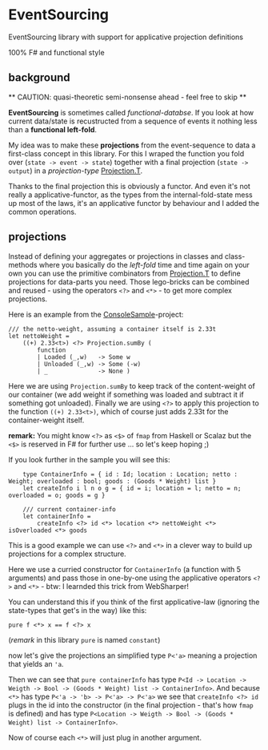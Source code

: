 # EventSourcing

EventSourcing library with support for applicative projection definitions

100% F# and functional style

## background

** CAUTION: quasi-theoretic semi-nonsense ahead - feel free to skip **

**EventSourcing** is sometimes called *functional-databse*. If you look at how current data/state is recustructed from a sequence of events it nothing less than a **functional left-fold**.

My idea was to make these **projections** from the event-sequence to data a first-class concept in this library.
For this I wraped the function you fold over (`state -> event -> state`) together with a final projection (`state -> output`) in a *projection-type* [Projection.T](/EventSourcing/Projections.fs).

Thanks to the final projection this is obviously a functor. And even it's not really a applicative-functor, as the types from the internal-fold-state mess up most of the laws, it's an applicative functor by behaviour and I added the common operations.

## projections

Instead of defining your aggregates or projections in classes and class-methods where you basically do the *left-fold* time and time again on your own you can use the primitive combinators from [Projection.T](/EventSourcing/Projections.fs) to define projections for data-parts you need. Those lego-bricks can be combined and reused - using the operators `<?>` and `<*>` - to get more complex projections.

Here is an example from the [ConsoleSample](/ConsoleSample/Program.fs)-project:

```
/// the netto-weight, assuming a container itself is 2.33t
let nettoWeight = 
    ((+) 2.33<t>) <?> Projection.sumBy (
        function
        | Loaded (_,w)   -> Some w
        | Unloaded (_,w) -> Some (-w)
        | _              -> None )
```

Here we are using `Projection.sumBy` to keep track of the content-weight of our container (we add weight if something was loaded and subtract it if something got unloaded).
Finally we are using `<?>` to apply this projection to the function `((+) 2.33<t>)`, which of course just adds 2.33t for the container-weight itself. 

**remark:** You might know `<?>` as `<$>` of `fmap` from Haskell or Scalaz but the `<$>` is reserved in F# for further use ... so let's keep hoping ;)

If you look further in the sample you will see this:

```
    type ContainerInfo = { id : Id; location : Location; netto : Weight; overloaded : bool; goods : (Goods * Weight) list }
    let createInfo i l n o g = { id = i; location = l; netto = n; overloaded = o; goods = g }
 
    /// current container-info
    let containerInfo =
        createInfo <?> id <*> location <*> nettoWeight <*> isOverloaded <*> goods
```

This is a good example we can use  `<?>` and `<*>` in a clever way to build up projections for a complex structure.

Here we use a curried constructor for `ContainerInfo` (a function with 5 arguments) and pass those in one-by-one using the applicative operators `<?>` and `<*>` - btw: I learnded this trick from WebSharper!

You can understand this if you think of the first applicative-law (ignoring the state-types that get's in the way) like this:

```
pure f <*> x == f <?> x
```
(*remark* in this library `pure` is named `constant`)

now let's give the projections an simplified type `P<'a>` meaning a projection that yields an `'a`.

Then we can see that  `pure containerInfo` has type `P<Id -> Location -> Weigth -> Bool -> (Goods * Weight) list -> ContainerInfo>`.
And because `<*>` has type `P<'a -> 'b> -> P<'a> -> P<'a>` we see that `createInfo <?> id` plugs in the id into the constructor (in the final projection - that's how `fmap` is defined) and has type `P<Location -> Weigth -> Bool -> (Goods * Weight) list -> ContainerInfo>`.

Now of course each `<*>` will just plug in another argument.
